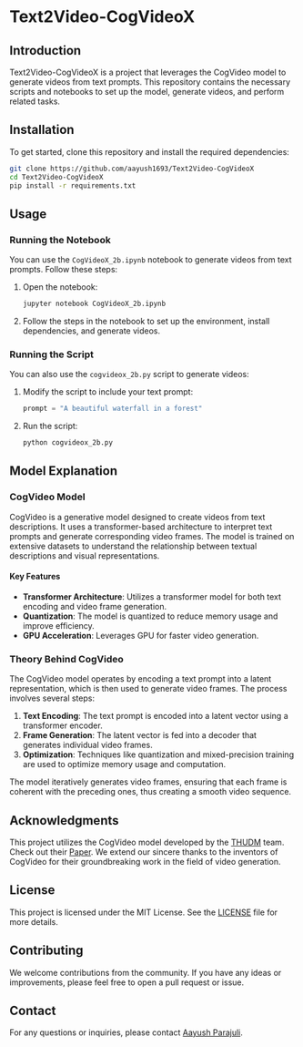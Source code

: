 # Text2Video-CogVideoX

## Introduction

Text2Video-CogVideoX is a project that leverages the CogVideo model to generate videos from text prompts. This repository contains the necessary scripts and notebooks to set up the model, generate videos, and perform related tasks.

## Installation

To get started, clone this repository and install the required dependencies:

```bash
git clone https://github.com/aayush1693/Text2Video-CogVideoX
cd Text2Video-CogVideoX
pip install -r requirements.txt
```

## Usage

### Running the Notebook

You can use the `CogVideoX_2b.ipynb` notebook to generate videos from text prompts. Follow these steps:

1. Open the notebook:
    ```bash
    jupyter notebook CogVideoX_2b.ipynb
    ```

2. Follow the steps in the notebook to set up the environment, install dependencies, and generate videos.

### Running the Script

You can also use the `cogvideox_2b.py` script to generate videos:

1. Modify the script to include your text prompt:
    ```python
    prompt = "A beautiful waterfall in a forest"
    ```

2. Run the script:
    ```bash
    python cogvideox_2b.py
    ```

## Model Explanation

### CogVideo Model

CogVideo is a generative model designed to create videos from text descriptions. It uses a transformer-based architecture to interpret text prompts and generate corresponding video frames. The model is trained on extensive datasets to understand the relationship between textual descriptions and visual representations.

#### Key Features

- **Transformer Architecture**: Utilizes a transformer model for both text encoding and video frame generation.
- **Quantization**: The model is quantized to reduce memory usage and improve efficiency.
- **GPU Acceleration**: Leverages GPU for faster video generation.

### Theory Behind CogVideo

The CogVideo model operates by encoding a text prompt into a latent representation, which is then used to generate video frames. The process involves several steps:

1. **Text Encoding**: The text prompt is encoded into a latent vector using a transformer encoder.
2. **Frame Generation**: The latent vector is fed into a decoder that generates individual video frames.
3. **Optimization**: Techniques like quantization and mixed-precision training are used to optimize memory usage and computation.

The model iteratively generates video frames, ensuring that each frame is coherent with the preceding ones, thus creating a smooth video sequence.

## Acknowledgments

This project utilizes the CogVideo model developed by the [THUDM](https://github.com/THUDM/CogVideo) team. Check out their [Paper](https://arxiv.org/pdf/2205.15868). We extend our sincere thanks to the inventors of CogVideo for their groundbreaking work in the field of video generation.

## License

This project is licensed under the MIT License. See the [LICENSE](./LICENSE) file for more details.

## Contributing

We welcome contributions from the community. If you have any ideas or improvements, please feel free to open a pull request or issue.

## Contact

For any questions or inquiries, please contact [Aayush Parajuli](mailto:parajuliaayush@gmail.com).


